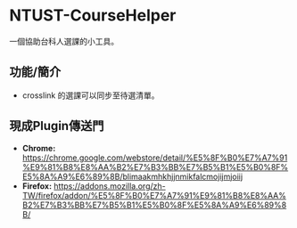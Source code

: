 # NTUST-CourseHelper

一個協助台科人選課的小工具。 

## 功能/簡介

- crosslink 的選課可以同步至待選清單。

## 現成Plugin傳送門

- **Chrome:** https://chrome.google.com/webstore/detail/%E5%8F%B0%E7%A7%91%E9%81%B8%E8%AA%B2%E7%B3%BB%E7%B5%B1%E5%B0%8F%E5%8A%A9%E6%89%8B/blimaakmhkhjjnmikfalcmojijmjoiij
- **Firefox:** https://addons.mozilla.org/zh-TW/firefox/addon/%E5%8F%B0%E7%A7%91%E9%81%B8%E8%AA%B2%E7%B3%BB%E7%B5%B1%E5%B0%8F%E5%8A%A9%E6%89%8B/
